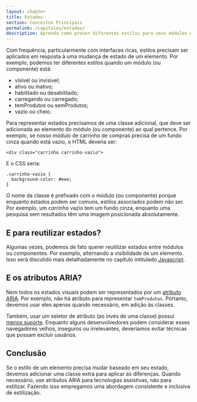 ```yaml
---
layout: chapter
title: Estados
section: Conceitos Principais
permalink: /capitulos/estados/
description: Aprenda como prover diferentes estilos para seus módulos e componentes baseado em estados, como visível, escondido e carregando.
---
```


Com frequência, particularmente com interfaces ricas, estilos precisam ser aplicados em resposta à uma mudança de estado de um elemento. Por exemplo, podemos ter diferentes estilos quando um módulo (ou componente) está:

- visível ou invisível;
- ativo ou inativo;
- habilitado ou desabilitado;
- carregando ou carregado;
- temProdutos ou semProdutos;
- vazio ou cheio.

Para representar estados precisamos de uma classe adicional, que deve ser adicionada ao elemento do módulo (ou componente) ao qual pertence. Por exemplo, se nosso módulo de carrinho de compras precisa de um fundo cinza quando está vazio, o HTML deveria ser:

	<div class="carrinho carrinho-vazio">

E o CSS seria:

	.carrinho-vazio {
	  background-color: #eee;
	}

O nome da classe é prefixado com o módulo (ou componente) porque enquanto estados podem ser comuns, estilos associados podem não ser. Por exemplo, um *carrinho* vazio tem um fundo cinza, enquanto uma pesquisa sem resultados têm uma imagem posicionada absolutamente.

## E para reutilizar estados?

Algumas vezes, podemos de fato querer reutilizar estados entre módulos ou componentes. Por exemplo, alternando a visibilidade de um elemento. Isso será discutido mais detalhadamente no capítulo intitulado [Javascript](/capitulos/javascript/).

## E os atributos ARIA?

Nem todos os estados visuais podem ser representados por um [atributo ARIA](https://www.w3.org/TR/wai-aria/states_and_properties#attrs_widgets). Por exemplo, não há atributo para representar `temProdutos`. Portanto, devemos usar eles apenas quando necessário, em adição às classes.

Também, usar um seletor de atributo (ao invés de uma classe) possui [menos suporte](https://www.impressivewebs.com/attribute-selectors/). Enquanto alguns desenvolvedores podem considerar esses navegadores velhos, inseguros ou irrelevantes, deveríamos evitar técnicas que possam excluir usuários.

## Conclusão

Se o estilo de um elemento precisa mudar baseado em seu estado, devemos adicionar uma classe extra para aplicar as diferenças. Quando necessário, use atributos ARIA para tecnologias assistivas, não para estilizar. Fazendo isso empregamos uma abordagem consistente e inclusiva de estilização.
